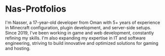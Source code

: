 # Nas-Protfolios
 I'm Nasser, a 17-year-old developer from Oman with 5+ years of experience in Minecraft configuration, plugin development, and server-side setups. Since 2019, I've been working in game and web development, 
 constantly refining my skills. I'm also expanding my expertise in IT and software engineering, striving to build innovative and optimized solutions for gaming and hosting.
